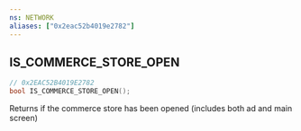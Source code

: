 ```yaml
---
ns: NETWORK
aliases: ["0x2eac52b4019e2782"]
---
```

## IS_COMMERCE_STORE_OPEN

```c
// 0x2EAC52B4019E2782
bool IS_COMMERCE_STORE_OPEN();
```

Returns if the commerce store has been opened (includes both ad and main screen)

